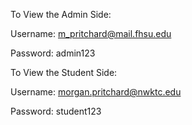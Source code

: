 To View the Admin Side:

Username: m_pritchard@mail.fhsu.edu

Password: admin123

To View the Student Side: 

Username: morgan.pritchard@nwktc.edu

Password: student123
